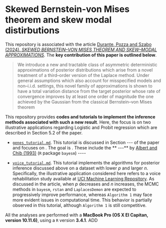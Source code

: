 # Skewed Bernstein-von Mises theorem and skew modal distirbutions

This repository is associated with the article [Durante, Pozza and Szabo (2024). *SKEWED BERNSTEIN–VON MISES THEOREM
AND SKEW–MODAL APPROXIMATIONS*]([https://arxiv.org/abs/1802.09565](https://arxiv.org/pdf/2301.03038)). The **key contribution of this paper is outlined below**.

> We introduce a new and tractable class of asymmetric deterministic approximations of posterior distributions which arise from a novel treatment of a third–order version of the Laplace method. Under general assumptions which also account for misspecified models and non–i.i.d. settings, this novel family of approximations is shown to have a total variation distance from the target posterior whose rate of convergence improves by at least one order of magnitude the
one achieved by the Gaussian from the classical Bernstein–von Mises theorem

This repository provides **codes and tutorials to implement the inference methods associated with such a new result**. Here, the focus is on two illustrative applications regarding Logistic and Probit regression which are described in Section 5.2 of the paper.

- [`genes_tutorial.md`](https://github.com/danieledurante/ProbitSUN/blob/master/genes_tutorial.md). This tutorial is discussed in Section --- of the paper and focuses on . The goal is  . These include the ** ---** by [Albert and Chib (1993)](https://www.jstor.org/stable/2290350) (`R` package `bayesm`) ----

- [`voice_tutorial.md`](https://github.com/danieledurante/ProbitSUN/blob/master/voice_tutorial.md). This tutorial implements the algorithms for posterior inference discussed above on a dataset with lower *p* and larger *n*. Specifically, the illustrative application considered here refers to a voice rehabilitation study available at [UCI Machine Learning Repository](https://archive.ics.uci.edu/ml/datasets/LSVT+Voice+Rehabilitation). As discussed in the article, when *p* decreases and *n* increases, the MCMC methods in `bayesm`, `rstan` and `LaplacesDemon`  are expected to progressively improve performance, whereas `Algorithm 1` may face more evident issues in computational time. This behavior is partially observed in this tutorial, although `Algorithm 1` is still competitive.


All the analyses are performed with a **MacBook Pro (OS X El Capitan, version 10.11.6)**, using a `R` version **3.4.1**. ADD 

